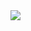 <picture>
  <source
    srcset="https://github-readme-stats.vercel.app/api?username=vitordalbemcosta&show_icons=true&theme=dracula"
    media="(prefers-color-scheme: dark)"
  />
  <source
    srcset="https://github-readme-stats.vercel.app/api?username=vitordalbemcosta&show_icons=true"
    media="(prefers-color-scheme: light), (prefers-color-scheme: no-preference)"
  />
  <img src="https://github-readme-stats.vercel.app/api?username=vitordalbemcosta&show_icons=true&icons=true&theme=dracula&show=reviews,discussions_started,discussions_answered,prs_merged,prs_merged_percentage" />
</picture>
